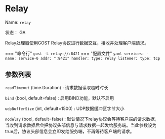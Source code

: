 # Relay

Name: `relay`

状态： GA

Relay处理器使用GOST Relay协议进行数据交互，接收并处理客户端请求。

=== "命令行"
    ```
	gost -L relay://:8421
	```
=== "配置文件"
    ```yaml
	services:
	- name: service-0
	  addr: ":8421"
	  handler:
		type: relay
	  listener:
		type: tcp
	```

## 参数列表

`readTimeout` (time.Duration)
:    请求数据读取超时时长

`bind` (bool, default=false)
:    启用BIND功能，默认不启用

`udpBufferSize` (int, default=1500)
:    UDP数据缓冲区字节大小

`nodelay` (bool, default=false)
:    默认情况下relay协议会等待客户端的请求数据，当收到请求数据后会把协议头部信息与请求数据一起发给服务端。当此参数设为true后，协议头部信息会立即发给服务端，不再等待客户端的请求。
